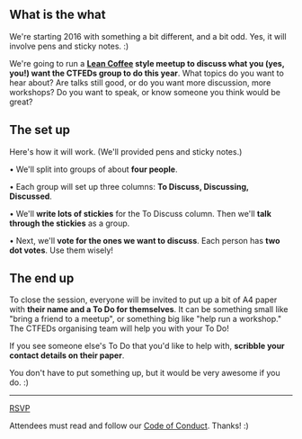 ## What is the what

We're starting 2016 with something a bit different, and a bit odd. Yes, it will involve pens and sticky notes. :)

We're going to run a **[Lean Coffee](http://leancoffee.org/) style meetup to discuss what you (yes, you!) want the CTFEDs group to do this year**. What topics do you want to hear about? Are talks still good, or do you want more discussion, more workshops? Do you want to speak, or know someone you think would be great?

## The set up

Here's how it will work. (We'll provided pens and sticky notes.)

• We'll split into groups of about **four people**.

• Each group will set up three columns: **To Discuss, Discussing, Discussed**.

• We'll **write lots of stickies** for the To Discuss column. Then we'll **talk through the stickies** as a group.

• Next, we'll **vote for the ones we want to discuss**. Each person has **two dot votes**. Use them wisely!

## The end up

To close the session, everyone will be invited to put up a bit of A4 paper with **their name and a To Do for themselves**. It can be something small like "bring a friend to a meetup", or something big like "help run a workshop." The CTFEDs organising team will help you with your To Do!

If you see someone else's To Do that you'd like to help with, **scribble your contact details on their paper**.

You don't have to put something up, but it would be very awesome if you do. :)

---

<a href="http://www.meetup.com/ctfeds/events/228252533/" class="meetup-latest">RSVP</a>

Attendees must read and follow our [Code of Conduct](http://ctfeds.org/code-of-conduct.html). Thanks! :)
